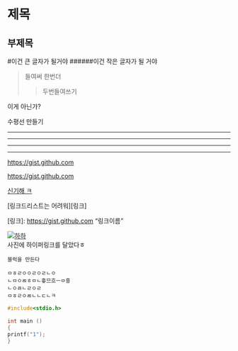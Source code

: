 제목
======

부제목
--------


#이건 큰 글자가 될거야
######이건 작은 글자가 될 거야

>들여써
>한번더
>>두번들여쓰기

이게 아닌가?


수평선 만들기
***
-------------
- - -
* * *



https://gist.github.com


<https://gist.github.com>

[신기해 ㅋ](https://gist.github.com)

[링크드리스트는 어려워][링크]

[링크]: https://gist.github.com “링크이름”

[![하하](https://cdn.pixabay.com/photo/2014/10/01/10/44/hedgehog-468228_1280.jpg)](https://pixabay.com/ko/photos/%EA%B3%A0%EC%8A%B4%EB%8F%84%EC%B9%98-%EB%8F%99%EB%AC%BC-%EC%95%84%EA%B8%B0-%EA%B7%80%EC%97%AC%EC%9A%B4-468228/)  
사진에 하이퍼링크를 달았다ㅎ





`블럭을 만든다`

```이런 블럭은 어떠냐
ㅁㅎㄹㅇㅇㄹㅇㄹㄴㅇ
ㄴㅁㅇㄻㅎㅁㄴ흫므흐ㅡㅁ흥
ㄴㅇㅀㄴㄹㅇㄹ  
ㅁㅎㄹㅇㄻㄴㄴㄷㄴㅋ
```

``` c
#include<stdio.h>

int main ()
{
printf("1");
}
```



